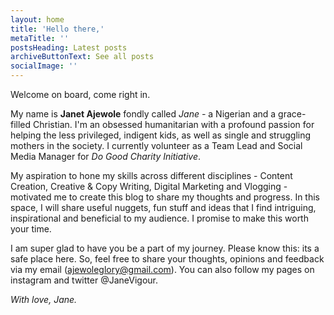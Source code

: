 ```yaml
---
layout: home
title: 'Hello there,'
metaTitle: ''
postsHeading: Latest posts
archiveButtonText: See all posts
socialImage: ''
---
```

Welcome on board, come right in.

My name is **Janet Ajewole** fondly called *Jane -* a Nigerian and a grace-filled Christian. I'm an obsessed humanitarian with a profound passion for helping the less privileged, indigent kids, as well as single and struggling mothers in the society. I currently volunteer as a Team Lead and Social Media Manager for *Do Good Charity Initiative*.

My aspiration to hone my skills across different disciplines - Content Creation, Creative & Copy Writing, Digital Marketing and Vlogging - motivated me to create this blog to share my thoughts and progress. In this space, I will share useful nuggets, fun stuff and ideas that I find intriguing, inspirational and beneficial to my audience. I promise to make this worth your time.

I am super glad to have you be a part of my journey. Please know this: its a safe place here. So, feel free to share your thoughts, opinions and feedback via my email ([ajewoleglory@gmail.com](mailto:ajewoleglory@gmail.com)). You can also follow my pages on instagram and twitter @JaneVigour.

*With love, Jane.*